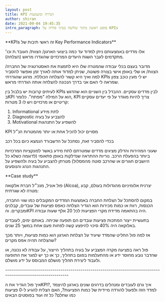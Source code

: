 ```yaml
---
layout: post
title: KPI הגדרה ומשמעות
author: shiran
date: 2021-09-04 19:45:35
intro_paragraph: פוסט ראשון מתוך שלושה במיני סדרה על KPIs
---
```

\*\*KPIs זה ראשי תיבות של Key Performance Indicators\*\*

אלו מדדים באמצעותם ניתן למדוד עד כמה ביצועי הארגון/ הצוות/ העובד.ת וכו׳ מתקדמים לעבר השגת היעדים המרכזיים שהוגדרו מראש (הצלחה).

מדובר בעצם בכלי עבודה שהמטרה שלו היא לתמצת את האסטרטגיה של החברה/ הצוות/ או שלי באופן אישי בצורה פשוטה, שניתן למדוד אותה לאורך זמן ואפשר להסביר למה ואיך היא קשור להצלחה הכוללת. מרגע שהגדרתי KPIs יש לי מעין כוכב צפון שמראה לי האם אני בדרך הנכונה להצלחה אותה הגדרתי מראש. 

לעיתים קרובות יש בלבול בין KPIs לבין מדדים עסקיים. ההבדל בין השניים הוא שהדגש בKPI הוא על המילה "מפתח". כלומר, KPI צריך להיות מוגדר על פי יעדים עסקיים קריטיים או מרכזיים ויש לו 3 מטרות:

1. Informational לתת מידע 
2. Diagnostic להצביע על בעיה
3. Motivational להשפיע על התנהגות

KPI מסויים יכול להכיל אחת או יותר מהמטרות הנ״ל



בכדי להסביר זאת, נסתכל על הדשבורד הנמצא כיום בכל רכב

שעוני המהירות והדלק מציגים מדדים שמטרתם לתת מידע באשר לפונקציות המרכזיות ביותר בהפעלת הרכב. נוריות ההתראה שנדלקות באופן פתאומי (לדוגמה כשלא כל היושבים חגורים או שהרכב סוטה מהמסלול) מטרתן להצביע על בעיה ולהשפיע על התנהגות הנהג והנוסעים.

\*\*Case study\*\*

פול אוניל, מנכ״ל חברת אלקואה (Alcoa), יצרנית אלומיניום מהגדולות בעולם, קבע מטרה לא שגרתית: 

במקום להסתכל על הצלחת החברה באמצעות המדדים המקובלים כמו שווי החברה, הכנסות, רווח או כמות מכירות הוא הגדיר הצלחה כאפס פציעות של עובדים, קבלנים ומבקרים. והKPI היה בהתאמה מדידת מקרי הפציעות לכל 20 אלף שעות עבודה.

בתעשיית ייצור המתכות פציעות עובדים הם תופעה שכיחה. באותם ימים, לעובדים באלוקאה היה 40% סיכוי להיפצע קשה לפחות פעם אחת במשך 25 שנים. 

אז למה פול החליט שהמדד שיעיד על הצלחת הארגון הוא כמות פציעות, ויותר מכך שהצלחה תהיה אפס מקרים? 

פול ראה בפציעה מקרה המצביע על בעיה בתהליך הייצור, על עבודה לא נכונה, או שהדבר נובע מחוסר ידע או מהתעלמות בפגם בתהליך, כך או כך יש למגר את התופעה ולעבוד ליצירת תהליך מושלם המבוסס על ידע מושלם. 

\--------------------------------------------------------------------------------------------------------------

איך פול הגדיר את הKPI?, איך גרם לעובדים ומנהלים בדרגים שונים בארגון להיצמד למדד הזה ולפעול להורדה מיידית של כמות הפציעות?, האם הצליח להגיע ל-0 פציעות כמו שחלם? כל זה ועוד בפוסטים הבאים